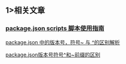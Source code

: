 ## 1>相关文章

### [package.json scripts 脚本使用指南](https://blog.csdn.net/weixin_41697143/article/details/104029573)

[package.json 中的版本号，符号~ 与 ^的区别解析](https://blog.csdn.net/hap1994/article/details/128013801)

[package.json版本号符号^和~前缀的区别](https://blog.csdn.net/qq_37962440/article/details/126377906)



